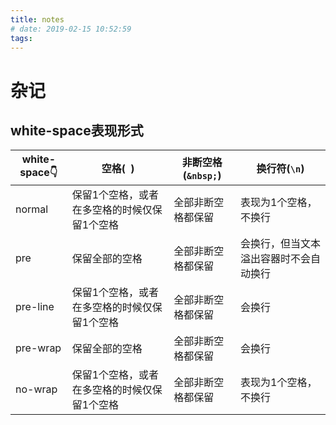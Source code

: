 ```yaml
---
title: notes
# date: 2019-02-15 10:52:59
tags:
---
```

# 杂记

## white-space表现形式

| white-space👇 | 空格(` `)                                     | 非断空格(`&nbsp;`)         | 换行符(`\n`)                                 |
| ------------ | -------------------------------------------- | ------------------ | -------------------------------------- |
| normal       | 保留1个空格，或者在多空格的时候仅保留1个空格 | 全部非断空格都保留 | 表现为1个空格，不换行                  |
| pre          | 保留全部的空格                               | 全部非断空格都保留 | 会换行，但当文本溢出容器时不会自动换行 |
| pre-line     | 保留1个空格，或者在多空格的时候仅保留1个空格 | 全部非断空格都保留 | 会换行                                 |
| pre-wrap     | 保留全部的空格                               | 全部非断空格都保留 | 会换行                                 |
| no-wrap      | 保留1个空格，或者在多空格的时候仅保留1个空格 | 全部非断空格都保留 | 表现为1个空格，不换行                  |


